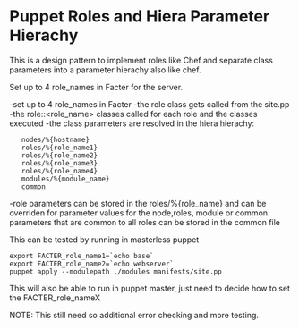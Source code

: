 # Puppet Roles and Hiera Parameter Hierachy

This is a design pattern to implement roles like Chef and separate class parameters into 
a parameter hierachy also like chef.

Set up to 4 role_names in Facter for the server.

 -set up to 4 role_names in Facter 
 -the role class gets called from the site.pp 
 -the role::<role_name> classes called for each role and the classes executed
 -the class parameters are resolved in the hiera hierachy:
 
       nodes/%{hostname}
       roles/%{role_name1}
       roles/%{role_name2}
       roles/%{role_name3}
       roles/%{role_name4}
       modules/%{module_name}
       common 
	   
 -role parameters can be stored in the roles/%{role_name} and can be overriden for parameter 
values for the node,roles, module or common. parameters that are common to all roles can be stored in the common file  

This can be tested by running in masterless puppet
  
    export FACTER_role_name1=`echo base`
    export FACTER_role_name2=`echo webserver`
    puppet apply --modulepath ./modules manifests/site.pp
	
This will also be able to run in puppet master, just need to decide how to set the  FACTER_role_nameX 


NOTE: This still need so additional error checking and more testing.  	

